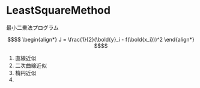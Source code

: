 # LeastSquareMethod
最小二乗法プログラム</br>

```math
$$
\begin{align*}
  J = \frac{1}{2}(\bold{y}_i - f(\bold{x_i}))^2 
\end{align*}
$$
```

1) 直線近似</br>
2) 二次曲線近似</br>
3) 楕円近似</br>
4) 
